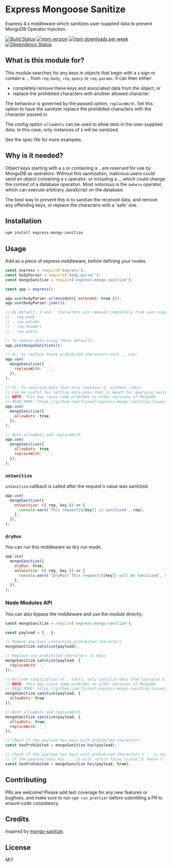# Express Mongoose Sanitize

Express 4.x middleware which sanitizes user-supplied data to prevent MongoDB Operator Injection.

[![Build Status](https://github.com/fiznool/express-mongo-sanitize/workflows/Node.js%20CI/badge.svg)](https://github.com/fiznool/express-mongo-sanitize/workflows/Node.js%20CI/badge.svg)
[![npm version](https://img.shields.io/npm/v/express-mongo-sanitize)](https://img.shields.io/npm/v/express-mongo-sanitize)
[![npm downloads per week](https://img.shields.io/npm/dw/express-mongo-sanitize?color=blue)](https://img.shields.io/npm/dw/express-mongo-sanitize?color=blue)
[![Dependency Status](https://img.shields.io/librariesio/release/npm/express-mongo-sanitize)](https://img.shields.io/librariesio/release/npm/express-mongo-sanitize)

## What is this module for?

This module searches for any keys in objects that begin with a `$` sign or contain a `.`, from `req.body`, `req.query` or `req.params`. It can then either:

- completely remove these keys and associated data from the object, or
- replace the prohibited characters with another allowed character.

The behaviour is governed by the passed option, `replaceWith`. Set this option to have the sanitizer replace the prohibited characters with the character passed in.

The config option `allowDots` can be used to allow dots in the user-supplied data. In this case, only instances of `$` will be sanitized.

See the spec file for more examples.

## Why is it needed?

Object keys starting with a `$` or containing a `.` are _reserved_ for use by MongoDB as operators. Without this sanitization, malicious users could send an object containing a `$` operator, or including a `.`, which could change the context of a database operation. Most notorious is the `$where` operator, which can execute arbitrary JavaScript on the database.

The best way to prevent this is to sanitize the received data, and remove any offending keys, or replace the characters with a 'safe' one.

## Installation

```bash
npm install express-mongo-sanitize
```

## Usage

Add as a piece of express middleware, before defining your routes.

```js
const express = require('express');
const bodyParser = require('body-parser');
const mongoSanitize = require('express-mongo-sanitize');

const app = express();

app.use(bodyParser.urlencoded({ extended: true }));
app.use(bodyParser.json());

// By default, $ and . characters are removed completely from user-supplied input in the following places:
// - req.body
// - req.params
// - req.headers
// - req.query

// To remove data using these defaults:
app.use(mongoSanitize());

// Or, to replace these prohibited characters with _, use:
app.use(
  mongoSanitize({
    replaceWith: '_',
  }),
);

// Or, to sanitize data that only contains $, without .(dot)
// Can be useful for letting data pass that is meant for querying nested documents.
// NOTE: This may cause some problems on older versions of MongoDb
// READ MORE: https://github.com/fiznool/express-mongo-sanitize/issues/36
app.use(
  mongoSanitize({
    allowDots: true,
  }),
);

// Both allowDots and replaceWith
app.use(
  mongoSanitize({
    allowDots: true,
    replaceWith: '_',
  }),
);
```

### `onSanitize`

`onSanitize` callback is called after the request's value was sanitized.

```js
app.use(
  mongoSanitize({
    onSanitize: ({ req, key }) => {
      console.warn(`This request[${key}] is sanitized`, req);
    },
  }),
);
```

### `dryRun`

You can run this middleware as dry run mode.

```js
app.use(
  mongoSanitize({
    dryRun: true,
    onSanitize: ({ req, key }) => {
      console.warn(`[DryRun] This request[${key}] will be sanitized`, req);
    },
  }),
);
```

### Node Modules API

You can also bypass the middleware and use the module directly:

```js
const mongoSanitize = require('express-mongo-sanitize');

const payload = {...};

// Remove any keys containing prohibited characters
mongoSanitize.sanitize(payload);

// Replace any prohibited characters in keys
mongoSanitize.sanitize(payload, {
  replaceWith: '_'
});

// Exclude sanitization of . (dot), only sanitize data that contains $.
// NOTE: This may cause some problems on older versions of MongoDb
// READ MORE: https://github.com/fiznool/express-mongo-sanitize/issues/36
mongoSanitize.sanitize(payload, {
  allowDots: true
});

// Both allowDots and replaceWith
mongoSanitize.sanitize(payload, {
  allowDots: true,
  replaceWith: '_'
});

// Check if the payload has keys with prohibited characters
const hasProhibited = mongoSanitize.has(payload);

// Check if the payload has keys with prohibited characters (`.` is excluded).
// If the payload only has `.` it will return false (since it doesn't see the data with `.` as malicious)
const hasProhibited = mongoSanitize.has(payload, true);
```

## Contributing

PRs are welcome! Please add test coverage for any new features or bugfixes, and make sure to run `npm run prettier` before submitting a PR to ensure code consistency.

## Credits

Inspired by [mongo-sanitize](https://github.com/vkarpov15/mongo-sanitize).

## License

MIT
